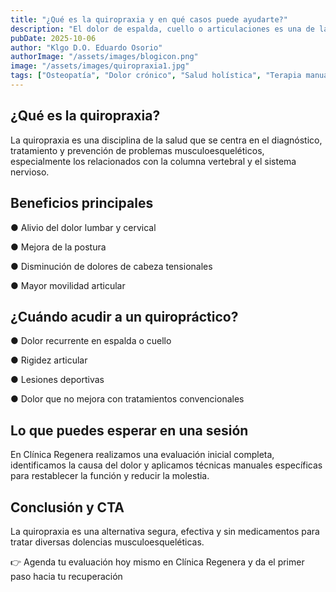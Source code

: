 ```yaml
---
title: "¿Qué es la quiropraxia y en qué casos puede ayudarte?"
description: "El dolor de espalda, cuello o articulaciones es una de las principales causas de consulta médica en el mundo. Muchas personas buscan alternativas no invasivas para recuperar movilidad y mejorar su calidad de vida. La quiropraxia es una de ellas, y en este artículo te contamos en qué consiste y cuándo puede ser la mejor opción para ti."
pubDate: 2025-10-06
author: "Klgo D.O. Eduardo Osorio"
authorImage: "/assets/images/blogicon.png"
image: "/assets/images/quiropraxia1.jpg"
tags: ["Osteopatía", "Dolor crónico", "Salud holística", "Terapia manual"]
---
```


## ¿Qué es la quiropraxia?

La quiropraxia es una disciplina de la salud que se centra en el diagnóstico, tratamiento y prevención de problemas musculoesqueléticos, especialmente los relacionados con la columna vertebral y el sistema nervioso.

## Beneficios principales

●	Alivio del dolor lumbar y cervical

●	Mejora de la postura

●	Disminución de dolores de cabeza tensionales

●	Mayor movilidad articular


## ¿Cuándo acudir a un quiropráctico?

●	Dolor recurrente en espalda o cuello

●	Rigidez articular

●	Lesiones deportivas

●	Dolor que no mejora con tratamientos convencionales



## Lo que puedes esperar en una sesión

En Clínica Regenera realizamos una evaluación inicial completa, identificamos la causa del dolor y aplicamos técnicas manuales específicas para restablecer la función y reducir la molestia.

## Conclusión y CTA

La quiropraxia es una alternativa segura, efectiva y sin medicamentos para tratar diversas dolencias musculoesqueléticas.

👉 Agenda tu evaluación hoy mismo en Clínica Regenera y da el primer paso hacia tu recuperación
